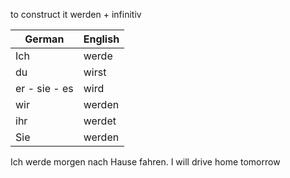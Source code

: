 to construct it 
werden + infinitiv

| German  | English |
|---------|:--------|
|   Ich   |    werde   |
|   du    |    wirst  |
|er - sie - es | wird|
|wir | werden|
|ihr|werdet|
|Sie| werden|

Ich werde morgen nach Hause fahren.
I will drive home tomorrow